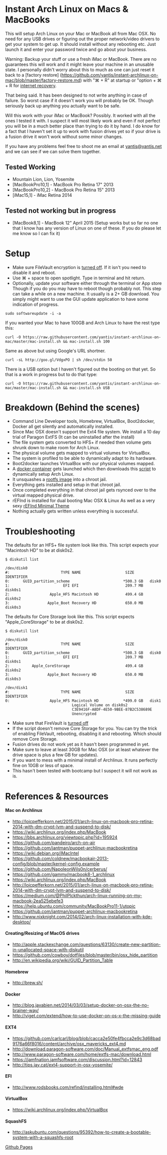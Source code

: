 # Instant Arch Linux on Macs & MacBooks

This will setup Arch Linux on your Mac or MacBook all from Mac OSX. No need for any USB drives or figuring out the proper network/video drivers to get your
system to get up. It should install without any rebooting etc. Just launch it and enter your password twice and go about your business.

Warning: Backup your stuff or use a fresh iMac or MacBook. There are no guarantees this will work and it might leave your machine in an unusable 
state. I personally didn't worry about this to much as one can just reset it back to a [factory restore]
(https://github.com/yantis/instant-archlinux-on-mac/blob/master/factory-restore.md) with "⌘ + R" at startup 
or "option + ⌘  + R for [internet recovery](https://github.com/yantis/instant-archlinux-on-mac/blob/master/factory-restore.md).

That being said. It has been designed to not write anything in case of failure. So worst case if it doesn't work you will probably be OK.
Though seriously back up anything you actually want to be safe.

Will this work with your iMac or MacBook? Possibly. It worked with all the ones I tested it with. I suspect it will most likely work and even if not perfect
you will be in a much better place than trying to do it by hand. I do know for a fact that I haven't set it up to work with fusion drives yet
so if your drive is a fusion drive it won't work without some minor changes.

If you have any problems feel free to shoot me an email at yantis@yantis.net and we can see if we can solve them together.

## Tested Working
* Mountain Lion, Lion, Yosemite
* [MacBookPro10,1] - MacBook Pro Retina 17" 2013
* [MacBookPro10,2] - MacBook Pro Retina 15" 2013
* [iMac15,1] - iMac Retina 2014

## Tested not working but in progress
* [MacBook8,1] - MacBook 12" April 2015 (Setup works but so far no one that I know has any version of Linux on one of these. If you do please let me know so I can fix it)

# Setup
* Make sure FileVault encryption is [turned off](https://support.apple.com/kb/PH18674?locale=en_US). If it isn't you need to disable it and reboot.
* Use ⌘ + space to open spotlight. Type in terminal and hit return.
* Optionally, update your software either through the terminal or App store  Though if you do you may have to reboot though probably not.
This step can take a while on a new machine. It usually is a 2+ GB download. You simply might want to use the GUI update application to have some indication of progress.

```
sudo softwareupdate -i -a
```

If you wanted your Mac to have 100GB and Arch Linux to have the rest type this:
```
curl -O https://raw.githubusercontent.com/yantis/instant-archlinux-on-mac/master/mac-install.sh && mac-install.sh 100
```

Same as above but using Google's URL shortner.
```
curl -sL http://goo.gl/VdgxPO | sh /dev/stdin 50
```

There is a USB option but I haven't figured out the booting on that yet. So that is a work in progress but to 
do that type:
```
curl -O https://raw.githubusercontent.com/yantis/instant-archlinux-on-mac/master/mac-install.sh && mac-install.sh USB
```

# Breakdown (Behind the scenes)
* Command Line Developer tools, Homebrew, VirtualBox, Boot2docker, Docker all get silently and automatically installed.
* Since Mac OSX doesn't support the Ext4 file system. We install a 10 day trial of Paragon ExtFS (It can be uninstalled after the install)
* The file system gets converted to HFS+ if needed then volume gets shrunk down to make room for Arch Linux.
* The physical volume gets mapped to virtual volumes for VirtualBox.
* The system is profiled to be able to dynamically adapt to its hardware.
* Boot2docker launches VirtualBox with our physical volumes mapped.
* A [docker container](https://registry.hub.docker.com/u/yantis/instant-archlinux-on-mac) gets launched which then downloads
this [script](https://github.com/yantis/instant-archlinux-on-mac/blob/master/mac-install-internal.sh) to dynamically setup Arch Linux.
* It unsquashes a [rootfs image](http://mirror.rackspace.com/archlinux/iso/2015.04.01/arch/x86_64/) into a chroot jail.
* Everything gets installed and setup in that chroot jail.
* Once completed everything in that chroot jail gets rsynced over to the virtual mapped physical drive.
* rEFInd is installed for dual booting Mac OSX & Linux As well as a very sexy [rEFInd Minimal Theme](https://github.com/EvanPurkhiser/rEFInd-minimal)
* Nothing actually gets written unless everything is successful.

# Troubleshooting

The defaults for an HFS+ file system look like this. This script expects your "Macintosh HD" to be at disk0s2.

```
$ diskutil list

/dev/disk0
#:                       TYPE NAME                    SIZE       IDENTIFIER
0:      GUID_partition_scheme                        *500.3 GB   disk0
1:                        EFI EFI                     209.7 MB   disk0s1
2:                  Apple_HFS Macintosh HD            499.4 GB   disk0s2
3:                 Apple_Boot Recovery HD             650.0 MB   disk0s3
```

The defaults for Core Storage look like this. This script expects "Apple_CoreStorage" to be at disk0s2.

```
$ diskutil list

/dev/disk0
#:                       TYPE NAME                    SIZE       IDENTIFIER
0:      GUID_partition_scheme                        *500.3 GB   disk0
1:                        EFI EFI                     209.7 MB   disk0s1
2:          Apple_CoreStorage                         499.4 GB   disk0s2
3:                 Apple_Boot Recovery HD             650.0 MB   disk0s3

/dev/disk1
#:                       TYPE NAME                    SIZE       IDENTIFIER
0:                  Apple_HFS Macintosh HD           *499.0 GB   disk1
                              Logical Volume on disk0s2
                              C3E9416F-A8DF-4E50-9BEE-87B2C538689E
                              Unencrypted
```

* Make sure that FireVault is [turned off](https://support.apple.com/kb/PH18674?locale=en_US)
* If the script doesn't remove Core Storage for you. You can try the trick of enabling FileVault, rebooting, disabling it and rebooting. Which should remove Core Storage.
* Fusion drives do not work yet as it hasn't been programmed in yet.
* Make sure to leave at least 30GB for Mac OSX (or at least whatever the drive space is plus a few GB for updates).
* If you want to mess with a minimal install of Archlinux. It runs perfectly fine on 10GB or less of space.
* This hasn't been tested with bootcamp but I suspect it will not work as is.

# References & Resources

#### Mac on Archlinux 
* http://loicpefferkorn.net/2015/01/arch-linux-on-macbook-pro-retina-2014-with-dm-crypt-lvm-and-suspend-to-disk/
* https://wiki.archlinux.org/index.php/MacBook
* https://bbs.archlinux.org/viewtopic.php?id=195924
* https://github.com/pandeiro/arch-on-air
* https://github.com/jantman/puppet-archlinux-macbookretina
* https://wiki.debian.org/iMacIntel
* https://github.com/coldnew/macbookair-2013-config/blob/master/kernel-config.example
* https://github.com/NapoleonWils0n/cerberus/
* https://github.com/gammy/macbook8-1_archlinux
* https://wiki.archlinux.org/index.php/MacBook
* http://loicpefferkorn.net/2015/01/arch-linux-on-macbook-pro-retina-2014-with-dm-crypt-lvm-and-suspend-to-disk/
* https://medium.com/@PhilPlckthun/arch-linux-running-on-my-macbook-2ea525ebefe3
* https://help.ubuntu.com/community/MacBookPro11-1/utopic
* https://github.com/jantman/puppet-archlinux-macbookretina
* http://www.nixknight.com/2014/02/arch-linux-installation-with-kde-desktop/

#### Creating/Resizing of MacOS drives
* http://apple.stackexchange.com/questions/63130/create-new-partition-in-unallocated-space-with-diskutil
* https://github.com/cowboy/dotfiles/blob/master/bin/osx_hide_partition
* http://en.wikipedia.org/wiki/GUID_Partition_Table

#### Homebrew
* http://brew.sh/

#### Docker
* http://blog.javabien.net/2014/03/03/setup-docker-on-osx-the-no-brainer-way/
* http://viget.com/extend/how-to-use-docker-on-os-x-the-missing-guide

#### EXT4
* https://github.com/carlcarl/blog/blob/cacca2e50fe4fbcca2e9c3d68bad9176a66f8016/content/archive/osx_mavericks_ext4.md
* http://download.paragon-software.com/doc/Manual_extfsmac_eng.pdf
* http://www.paragon-software.com/home/extfs-mac/download.html
* https://jamfnation.jamfsoftware.com/discussion.html?id=12843
* http://tips.jay.cat/ext4-support-in-osx-yosemite/

#### EFI
* http://www.rodsbooks.com/refind/installing.html#wde

#### VirtualBox
* https://wiki.archlinux.org/index.php/VirtualBox

#### SquashFS
* http://askubuntu.com/questions/95392/how-to-create-a-bootable-system-with-a-squashfs-root

[Github Pages](http://yantis.github.io/instant-archlinux-on-mac/)
